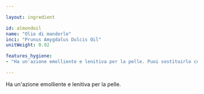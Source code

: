 ```yaml
---

layout: ingredient

id: almondoil
name: "Olio di mandorle"
inci: "Prunus Amygdalus Dulcis Oil"
unitWeight: 0.92

features_hygiene:
- "Ha un'azione emolliente e lenitiva per la pelle. Puoi sostituirlo con altri oli vegetali, purché adatti per la pelle."

---
```

Ha un'azione emolliente e lenitiva per la pelle.